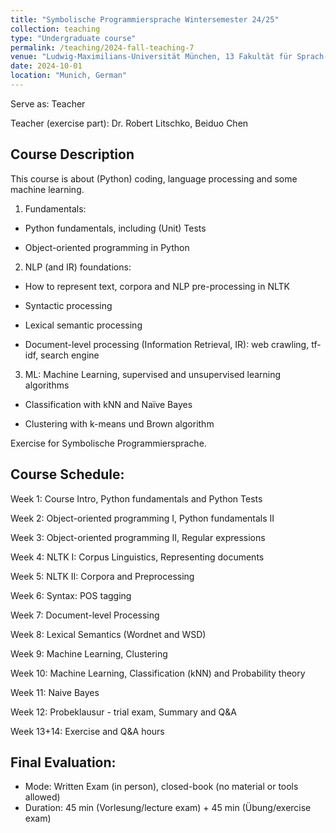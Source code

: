 ```yaml
---
title: "Symbolische Programmiersprache Wintersemester 24/25"
collection: teaching
type: "Undergraduate course"
permalink: /teaching/2024-fall-teaching-7
venue: "Ludwig-Maximilians-Universität München, 13 Fakultät für Sprach- und Literaturwissenschaften, Department II, Centrum für Informations- und Sprachverarbeitung"
date: 2024-10-01
location: "Munich, German"
---
```


Serve as: Teacher

Teacher (exercise part): Dr. Robert Litschko, Beiduo Chen

## Course Description

This course is about (Python) coding, language processing and some machine learning.

1. Fundamentals: 

* Python fundamentals, including (Unit) Tests

* Object-oriented programming in Python 

2. NLP (and IR) foundations:

* How to represent text, corpora and NLP pre-processing in NLTK

* Syntactic processing

* Lexical semantic processing

* Document-level processing (Information Retrieval, IR): web crawling, tf-idf, search engine

3. ML: Machine Learning, supervised and unsupervised learning
algorithms

* Classification with kNN and Naïve Bayes

* Clustering with k-means und Brown algorithm

Exercise for Symbolische Programmiersprache.

## Course Schedule:

Week 1: Course Intro, Python fundamentals and Python Tests

Week 2: Object-oriented programming I, Python fundamentals II

Week 3: Object-oriented programming II, Regular expressions

Week 4: NLTK I: Corpus Linguistics, Representing documents

Week 5: NLTK II: Corpora and Preprocessing

Week 6: Syntax: POS tagging

Week 7: Document-level Processing

Week 8: Lexical Semantics (Wordnet and WSD)

Week 9: Machine Learning, Clustering

Week 10: Machine Learning, Classification (kNN) and Probability theory

Week 11: Naive Bayes

Week 12: Probeklausur - trial exam, Summary and Q&A

Week 13+14: Exercise and Q&A hours


## Final Evaluation:

* Mode: Written Exam (in person), closed-book (no material or tools allowed)
* Duration: 45 min (Vorlesung/lecture exam) + 45 min (Übung/exercise exam)
